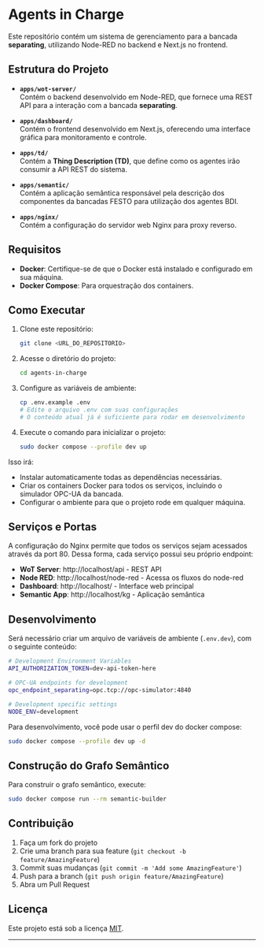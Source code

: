 Agents in Charge
================

Este repositório contém um sistema de gerenciamento para a bancada **separating**, utilizando Node-RED no backend e Next.js no frontend.  

## Estrutura do Projeto  

- **`apps/wot-server/`**  
  Contém o backend desenvolvido em Node-RED, que fornece uma REST API para a interação com a bancada **separating**.  

- **`apps/dashboard/`**  
  Contém o frontend desenvolvido em Next.js, oferecendo uma interface gráfica para monitoramento e controle.  

- **`apps/td/`**  
  Contém a **Thing Description (TD)**, que define como os agentes irão consumir a API REST do sistema.  

- **`apps/semantic/`**  
  Contém a aplicação semântica responsável pela descrição dos componentes da bancadas FESTO para utilização dos agentes BDI. 

- **`apps/nginx/`**  
  Contém a configuração do servidor web Nginx para proxy reverso.

## Requisitos  

- **Docker**: Certifique-se de que o Docker está instalado e configurado em sua máquina.  
- **Docker Compose**: Para orquestração dos containers.

## Como Executar  

1. Clone este repositório:  
   ```bash  
   git clone <URL_DO_REPOSITORIO>
   ```

2. Acesse o diretório do projeto:  
   ```bash  
   cd agents-in-charge
   ```

3. Configure as variáveis de ambiente:
   ```bash
   cp .env.example .env
   # Edite o arquivo .env com suas configurações
   # O conteúdo atual já é suficiente para rodar em desenvolvimento
   ```

4. Execute o comando para inicializar o projeto:  
   ```bash  
   sudo docker compose --profile dev up
   ```

Isso irá:

* Instalar automaticamente todas as dependências necessárias.
* Criar os containers Docker para todos os serviços, incluindo o simulador OPC-UA da bancada.
* Configurar o ambiente para que o projeto rode em qualquer máquina.

## Serviços e Portas

A configuração do Nginx permite que todos os serviços sejam acessados através da port 80. Dessa forma, cada serviço possui seu próprio endpoint:

- **WoT Server**: http://localhost/api - REST API
- **Node RED**: http://localhost/node-red - Acessa os fluxos do node-red
- **Dashboard**: http://localhost/ - Interface web principal
- **Semantic App**: http://localhost/kg - Aplicação semântica

## Desenvolvimento

Será necessário criar um arquivo de variáveis de ambiente (`.env.dev`), com o seguinte conteúdo:
```bash
# Development Environment Variables
API_AUTHORIZATION_TOKEN=dev-api-token-here

# OPC-UA endpoints for development  
opc_endpoint_separating=opc.tcp://opc-simulator:4840

# Development specific settings
NODE_ENV=development
```

Para desenvolvimento, você pode usar o perfil dev do docker compose:

```bash
sudo docker compose --profile dev up -d
```

## Construção do Grafo Semântico

Para construir o grafo semântico, execute:

```bash
sudo docker compose run --rm semantic-builder
```

## Contribuição

1. Faça um fork do projeto
2. Crie uma branch para sua feature (`git checkout -b feature/AmazingFeature`)
3. Commit suas mudanças (`git commit -m 'Add some AmazingFeature'`)
4. Push para a branch (`git push origin feature/AmazingFeature`)
5. Abra um Pull Request

## Licença

Este projeto está sob a licença [MIT](LICENSE).

---
